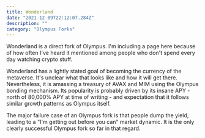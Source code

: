 ```yaml
---
title: Wonderland
date: "2021-12-09T22:12:07.284Z"
description: ""
category: "Olympus Forks"
---
```


Wonderland is a direct fork of Olympus. I'm including a page here because of how often I've heard it mentioned among people who don't spend every day watching crypto stuff.

Wonderland has a lightly stated goal of becoming the currency of the metaverse. It's unclear what that looks like and how it will get there. Nevertheless, it is amassing a treasury of AVAX and MIM using the Olympus bonding mechanism. Its popularity is probably driven by its insane APY - north of 80,000% APY at time of writing - and expectation that it follows similar growth patterns as Olympus itself.

The major failure case of an Olympus fork is that people dump the yield, leading to a "I'm getting out before you can" market dynamic. It is the only clearly successful Olympus fork so far in that regard.
